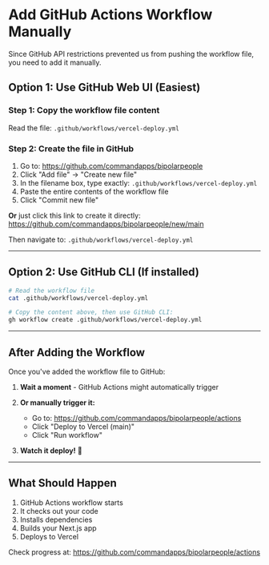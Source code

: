 # Add GitHub Actions Workflow Manually

Since GitHub API restrictions prevented us from pushing the workflow file, you need to add it manually.

## Option 1: Use GitHub Web UI (Easiest)

### Step 1: Copy the workflow file content
Read the file: `.github/workflows/vercel-deploy.yml`

### Step 2: Create the file in GitHub
1. Go to: https://github.com/commandapps/bipolarpeople
2. Click "Add file" → "Create new file"
3. In the filename box, type exactly: `.github/workflows/vercel-deploy.yml`
4. Paste the entire contents of the workflow file
5. Click "Commit new file"

**Or** just click this link to create it directly:
https://github.com/commandapps/bipolarpeople/new/main

Then navigate to: `.github/workflows/vercel-deploy.yml`

---

## Option 2: Use GitHub CLI (If installed)

```bash
# Read the workflow file
cat .github/workflows/vercel-deploy.yml

# Copy the content above, then use GitHub CLI:
gh workflow create .github/workflows/vercel-deploy.yml
```

---

## After Adding the Workflow

Once you've added the workflow file to GitHub:

1. **Wait a moment** - GitHub Actions might automatically trigger
2. **Or manually trigger it:**
   - Go to: https://github.com/commandapps/bipolarpeople/actions
   - Click "Deploy to Vercel (main)"
   - Click "Run workflow"

3. **Watch it deploy!** 🎉

---

## What Should Happen

1. GitHub Actions workflow starts
2. It checks out your code
3. Installs dependencies
4. Builds your Next.js app
5. Deploys to Vercel

Check progress at: https://github.com/commandapps/bipolarpeople/actions

